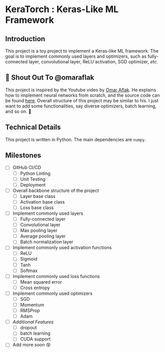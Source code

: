 # KeraTorch : Keras-Like ML Framework

## Introduction

This project is a toy project to implement a Keras-like ML framework. The goal is to implement commonly used layers and optimizers, such as fully-connected layer, convolutional layer, ReLU activation, SGD optimizer, *etc*. 

## 📣 Shout Out To @omaraflak

This project is inspired by the Youtube video by [Omar Aflak](https://www.youtube.com/@independentcode). He explains how to implement neural networks from scratch, and the source code can be found [here](https://github.com/TheIndependentCode/Neural-Network). Overall structure of this project may be similar to his. I just want to add some functionalities, say diverse optimizers, batch learning, and so on. 🙂

## Technical Details

This project is written in Python. The main dependencies are `numpy`. 

## Milestones

- [ ] GitHub CI/CD
  - [ ] Python Linting
  - [ ] Unit Testing
  - [ ] Deployment
- [ ] Overall backbone structure of the project
  - [ ] Layer base class
  - [ ] Activation base class
  - [ ] Loss base class
- [ ] Implement commonly used layers
  - [ ] Fully-connected layer
  - [ ] Convolutional layer
  - [ ] Max pooling layer
  - [ ] Average pooling layer
  - [ ] Batch normalization layer
- [ ] Implement commonly used activation functions
  - [ ] ReLU
  - [ ] Sigmoid
  - [ ] Tanh
  - [ ] Softmax
- [ ] Implement commonly used loss functions
  - [ ] Mean squared error
  - [ ] Cross entropy
- [ ] Implement commonly used optimizers
  - [ ] SGD
  - [ ] Momentum
  - [ ] RMSProp
  - [ ] Adam
- [ ] *Additional Features*
  - [ ] dropout
  - [ ] batch learning
  - [ ] CUDA support
- [ ] Add more soon 😵